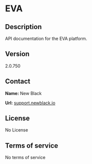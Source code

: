# EVA

## Description

API documentation for the EVA platform.

## Version

2.0.750

## Contact

**Name:** New Black

**Url:** [support.newblack.io](https://support.newblack.io)

## License

No License

## Terms of service

No terms of service